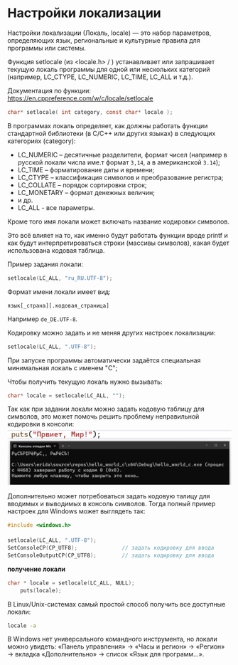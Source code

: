 # Настройки  локализации

Настройки локализации (Локаль, locale) — это набор параметров, определяющих язык, региональные и культурные правила для программы или системы. 


Функция setlocale (из <locale.h> / <clocale>) устанавливает или запрашивает текущую локаль программы для одной или нескольких категорий (например, LC_CTYPE, LC_NUMERIC, LC_TIME, LC_ALL и т.д.). 

Документация по функции: https://en.cppreference.com/w/c/locale/setlocale
```c
char* setlocale( int category, const char* locale );
```


В программах локаль определяет, как должны работать функции стандартной библиотеки (в С/C++ или других языках) в следующих категориях (category):

- LC_NUMERIC – десятичные разделители, формат чисел (например в русской локали числа име.т формат `3,14`, а в американской `3.14`);
- LC_TIME – форматирование даты и времени;
- LC_CTYPE – классификация символов и преобразование регистра;
- LC_COLLATE – порядок сортировки строк;
- LC_MONETARY – формат денежных величин;
- и др. 
- LC_ALL - все параметры.

Кроме того имя локали может включать название кодировки символов. 

Это всё влияет на то, как именно будут работать функции вроде printf и как будут интерпретироваться строки (массивы символов), какая будет использована кодовая таблица.

Пример задания локали:
```c
setlocale(LC_ALL, "ru_RU.UTF-8");
```

Формат имени локали имеет вид:
```
язык[_страна][.кодовая_страница]
```
Например `de_DE.UTF-8`.

Кодировку можно задать и не меняя других настроек локализации:
```c
setlocale(LC_ALL, ".UTF-8");
```

При запуске программы автоматически задаётся специальная минимальная локаль с именем "С";

Чтобы получить текущую локаль нужно вызывать:
```c
char* locale = setlocale(LC_ALL, "");
```


Так как при задании локали можно задать кодовую таблицу для символов, это может помочь решить проблему неправильной кодировки в консоли:\
<img src="assets/Windows_bad_encoding.png" width=550>

Дополнительно может потребоваться задать кодовую талицу для вводимых и выводимых в консоль символов. Тогда полный пример настроек для Windows может выглядеть так:
```c
#include <windows.h>

setlocale(LC_ALL, ".UTF-8");
SetConsoleCP(CP_UTF8);              // задать кодировку для ввода
SetConsoleOutputCP(CP_UTF8);        // задать кодировку для ввода
```

**получение локали**
```c
char * locale = setlocale(LC_ALL, NULL);
    puts(locale);
```

В Linux/Unix-системах самый простой способ получить все доступные локали:

```bash
locale -a
```

В Windows нет универсального командного инструмента, но локали можно увидеть: «Панель управления» → «Часы и регион» → «Регион» → вкладка «Дополнительно» → список «Язык для программ…».